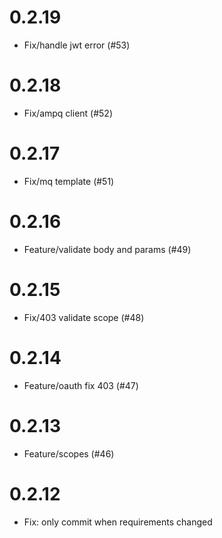 # 0.2.19

- Fix/handle jwt error (#53)

# 0.2.18

- Fix/ampq client (#52)

# 0.2.17

- Fix/mq template (#51)

# 0.2.16

- Feature/validate body and params (#49)

# 0.2.15

- Fix/403 validate scope (#48)

# 0.2.14

- Feature/oauth fix 403 (#47)

# 0.2.13

- Feature/scopes (#46)

# 0.2.12

- Fix: only commit when requirements changed
